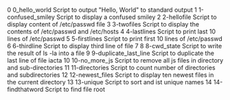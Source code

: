 0	0_hello_world	Script to output "Hello, World" to standard output
1	1-confused_smiley      Script to display a confused smiley
2	2-hellofile	Script to display content of /etc/passwd file
3	3-twofiles	Script to display the contents of /etc/passwd and /etc/hosts
4	4-lastlines	Script to print last 10 lines of /etc/passwd
5	5-firstlines	Script to print first 10 lines of /etc/passwd
6	6-thirdline	Script to display third line of file
7
8	8-cwd_state	Script to write the result of ls -la into a file
9	9-duplicate_last_line  Script to duplicate the last line of file iacta
10	10-no_more_js	Script to remove all js files in directory and sub-directories
11	11-directories	Script to count number of directories and subdirectories
12	12-newest_files	Script to display ten newest files in the current directory
13	13-unique	Script to sort and ist unique names
14	14-findthatword	Script to find file root

